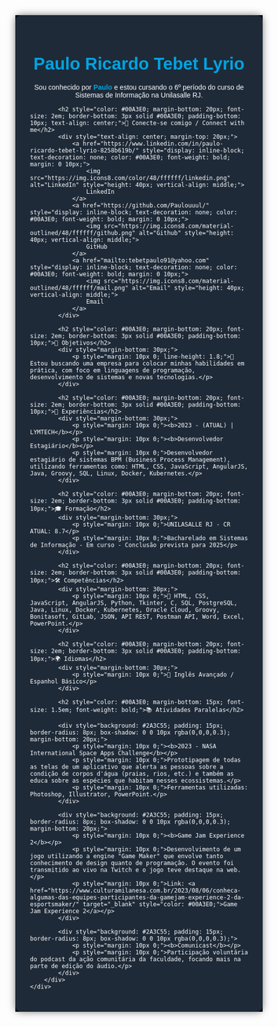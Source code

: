   <div style="font-family: 'Arial', sans-serif; background-color: #000000; color: #FFFFFF; margin: 0; padding: 0;">
        <div style="max-width: 900px; margin: 0 auto; padding: 30px; background: #1E2A38; box-shadow: 0 0 15px rgba(0,0,0,0.5); border-radius: 12px; overflow: hidden;">
            <h1 style="color: #00A3E0; margin-bottom: 20px; font-weight: bold; font-size: 2.5em; text-align: center;">Paulo Ricardo Tebet Lyrio</h1>
            <p style="text-align: center;">Sou conhecido por <b style="color: #00A3E0">Paulo</b> e estou cursando o 6º período do curso de Sistemas de Informação na Unilasalle RJ.</p>

            <h2 style="color: #00A3E0; margin-bottom: 20px; font-size: 2em; border-bottom: 3px solid #00A3E0; padding-bottom: 10px; text-align: center;">🔗 Conecte-se comigo / Connect with me</h2>
            <div style="text-align: center; margin-top: 20px;">
                <a href="https://www.linkedin.com/in/paulo-ricardo-tebet-lyrio-8258b619b/" style="display: inline-block; text-decoration: none; color: #00A3E0; font-weight: bold; margin: 0 10px;">
                    <img src="https://img.icons8.com/color/48/ffffff/linkedin.png" alt="LinkedIn" style="height: 40px; vertical-align: middle;">
                    LinkedIn
                </a>
                <a href="https://github.com/Paulouuul/" style="display: inline-block; text-decoration: none; color: #00A3E0; font-weight: bold; margin: 0 10px;">
                    <img src="https://img.icons8.com/material-outlined/48/ffffff/github.png" alt="Github" style="height: 40px; vertical-align: middle;">
                    GitHub
                </a>
                <a href="mailto:tebetpaulo91@yahoo.com" style="display: inline-block; text-decoration: none; color: #00A3E0; font-weight: bold; margin: 0 10px;">
                    <img src="https://img.icons8.com/material-outlined/48/ffffff/mail.png" alt="Email" style="height: 40px; vertical-align: middle;">
                    Email
                </a>
            </div>

            <h2 style="color: #00A3E0; margin-bottom: 20px; font-size: 2em; border-bottom: 3px solid #00A3E0; padding-bottom: 10px;">🎯 Objetivos</h2>
            <div style="margin-bottom: 30px;">
                <p style="margin: 10px 0; line-height: 1.8;">🔹 Estou buscando uma empresa para colocar minhas habilidades em prática, com foco em linguagens de programação, desenvolvimento de sistemas e novas tecnologias.</p>
            </div>

            <h2 style="color: #00A3E0; margin-bottom: 20px; font-size: 2em; border-bottom: 3px solid #00A3E0; padding-bottom: 10px;">🔧 Experiências</h2>
            <div style="margin-bottom: 30px;">
                <p style="margin: 10px 0;"><b>2023 - (ATUAL) | LYMTECH</b></p>
                <p style="margin: 10px 0;"><b>Desenvolvedor Estagiário</b></p>
                <p style="margin: 10px 0;">Desenvolvedor estagiário de sistemas BPM (Business Process Management), utilizando ferramentas como: HTML, CSS, JavaScript, AngularJS, Java, Groovy, SQL, Linux, Docker, Kubernetes.</p>
            </div>

            <h2 style="color: #00A3E0; margin-bottom: 20px; font-size: 2em; border-bottom: 3px solid #00A3E0; padding-bottom: 10px;">🎓 Formação</h2>
            <div style="margin-bottom: 30px;">
                <p style="margin: 10px 0;">UNILASALLE RJ - CR ATUAL: 8.7</p>
                <p style="margin: 10px 0;">Bacharelado em Sistemas de Informação - Em curso - Conclusão prevista para 2025</p>
            </div>

            <h2 style="color: #00A3E0; margin-bottom: 20px; font-size: 2em; border-bottom: 3px solid #00A3E0; padding-bottom: 10px;">🛠️ Competências</h2>
            <div style="margin-bottom: 30px;">
                <p style="margin: 10px 0;">🔹 HTML, CSS, JavaScript, AngularJS, Python, Tkinter, C, SQL, PostgreSQL, Java, Linux, Docker, Kubernetes, Oracle Cloud, Groovy, Bonitasoft, GitLab, JSON, API REST, Postman API, Word, Excel, PowerPoint.</p>
            </div>

            <h2 style="color: #00A3E0; margin-bottom: 20px; font-size: 2em; border-bottom: 3px solid #00A3E0; padding-bottom: 10px;">🌍 Idiomas</h2>
            <div style="margin-bottom: 30px;">
                <p style="margin: 10px 0;">🔹 Inglês Avançado / Espanhol Básico</p>
            </div>

            <h2 style="color: #00A3E0; margin-bottom: 15px; font-size: 1.5em; font-weight: bold;">📚 Atividades Paralelas</h2>
            
            <div style="background: #2A3C55; padding: 15px; border-radius: 8px; box-shadow: 0 0 10px rgba(0,0,0,0.3); margin-bottom: 20px;">
                <p style="margin: 10px 0;"><b>2023 - NASA International Space Apps Challenge</b></p>
                <p style="margin: 10px 0;">Prototipagem de todas as telas de um aplicativo que alerta as pessoas sobre a condição de corpos d'água (praias, rios, etc.) e também as educa sobre as espécies que habitam nesses ecossistemas.</p>
                <p style="margin: 10px 0;">Ferramentas utilizadas: Photoshop, Illustrator, PowerPoint.</p>
            </div>

            <div style="background: #2A3C55; padding: 15px; border-radius: 8px; box-shadow: 0 0 10px rgba(0,0,0,0.3); margin-bottom: 20px;">
                <p style="margin: 10px 0;"><b>Game Jam Experience 2</b></p>
                <p style="margin: 10px 0;">Desenvolvimento de um jogo utilizando a engine "Game Maker" que envolve tanto conhecimento de design quanto de programação. O evento foi transmitido ao vivo na Twitch e o jogo teve destaque na web.</p>
                <p style="margin: 10px 0;">Link: <a href="https://www.culturamilanesa.com.br/2023/08/06/conheca-algumas-das-equipes-participantes-da-gamejam-experience-2-da-esportsmaker/" target="_blank" style="color: #00A3E0;">Game Jam Experience 2</a></p>
            </div>

            <div style="background: #2A3C55; padding: 15px; border-radius: 8px; box-shadow: 0 0 10px rgba(0,0,0,0.3);">
                <p style="margin: 10px 0;"><b>Comunicast</b></p>
                <p style="margin: 10px 0;">Participação voluntária do podcast da ação comunitária da faculdade, focando mais na parte de edição do áudio.</p>
            </div>
        </div>
    </div>
